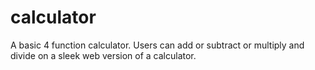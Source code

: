 # calculator
A basic 4 function calculator. Users can add or subtract or multiply and divide on a sleek web version of a calculator.
